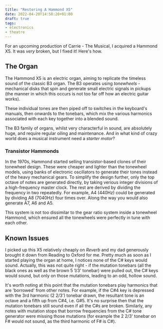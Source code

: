```yaml
---
title: "Restoring A Hammond X5"
date: 2022-04-20T14:58:20+01:00
draft: true
tags:
- electronics
- theatre
---
```



For an upcoming production of Carrie - The Musical, I acquired a Hammond X5.
It was *very* broken, but I fixed it!
Here's how.

## The Organ

The Hammond X5 is an electric organ, aiming to replicate the timeless sound of the classic B3 organ.
The B3 operates using *tonewheels* - mechanical disks that spin and generate small electric signals in pickups (the manner in which this occurs is not too far off how an electric guitar works).

These individual tones are then piped off to switches in the keyboard's manuals, then onwards to the tonebars, which mix the various harmonics associated with each key together into a blended sound.

The B3 family of organs, whilst very characterful in sound, are absolutely huge, and require regular oiling and maintenance. And in what kind of crazy world does a musical instrument need a *starter motor*?

### Transistor Hammonds

In the 1970s, Hammond started selling transistor-based clones of their tonewheel design. These were cheaper and lighter than the tonewheel models, using banks of electronic oscillators to generate their tones instead of the heavy mechanical gears.
To simplify the design further, only the top octave of notes are generated directly, by taking verious integer divisions of a high-frequency master clock. The rest are derived by dividing the frequency in two repeatedly. For example, A4 (440Hz) could be generated by dividing A8 (7040Hz) four times over. Along the way you would also generate A7, A6 and A5.

This system is not too dissimilar to the gear ratio system inside a tonewheel Hammond, which ensured all the tonewheels were perfectly in tune with each other.

## Known Issues

I picked up this X5 relatively cheaply on *Reverb* and my dad generously brought it down from Reading to Oxford for me.
Pretty much as soon as I started playing the organ at home, I notices none of the C# keys would sound. Actually, this was not quite right - if the mutation tonebars (all the black ones as well as the brown 5 1/3' tonebar) were pulled out, the C# keys would sound, but only on those mutations, leading to an odd, hollow sound. 

It's worth noting at this point that the mutation tonebars play harmonics that are 'borrowed' from other notes. For example, if the C#4 key is depressed with the 3rd harmonic (2 2/3') tonebar drawn, the resultant tone is an octave and a fifth up from C#4, i.e. G#5. It's no surprise then that the mutation tonebars still sound even if all the C#s are broken.
Similarly, any notes with mutation stops that borrow frequencies from the C# tone generator were missing those mutations (for example the 2 2/3' tonebar on F# would not sound, as the third harmonic of F# is C#).




